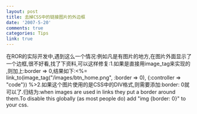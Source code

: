```yaml
---
layout: post
title: 去掉CSS中的链接图片的外边框
date: '2007-5-20'
comments: true
categories: Tips
link: true
---
```

在ROR的实际开发中,遇到这么一个情况:例如凡是有图片的地方,在图片外面显示了一个边框,很不好看,找了下资料,可以这样修复:1.如果是直接用image_tag来实现的 ,则加上:border =&gt; 0,结果如下:&lt;%= link_to(image_tag(&quot;/images/btn_home.png&quot;, :border =&gt; 0), {:controller =&gt; &quot;code&quot;}) %&gt;2.如果这个图片使用的是CSS中的DIV格式,则需要添加:border: 0就可以了.归结为:when images are used in links they put a border around them.To disable this globally (as most people do) add &quot;img {border: 0}&quot; to your css.
